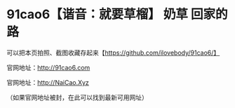 # 91cao6【谐音：就要草榴】 奶草 回家的路


可以把本页拍照、截图收藏存起来【https://github.com/ilovebody/91cao6/】

官网地址：http://91cao6.com

官网地址：http://NaiCao.Xyz

（如果官网地址被封，在此可以找到最新可用网址）
